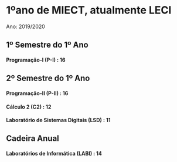 # 1ºano de MIECT, atualmente LECI
Ano: 2019/2020

## 1º Semestre do 1º Ano 
#### Programação-I (P-I) : 16

## 2º Semestre do 1º Ano
#### Programação-II (P-II) : 16
#### Cálculo 2 (C2) : 12
#### Laboratório de Sistemas Digitais (LSD) : 11

## Cadeira Anual
#### Laboratórios de Informática (LABI) : 14

